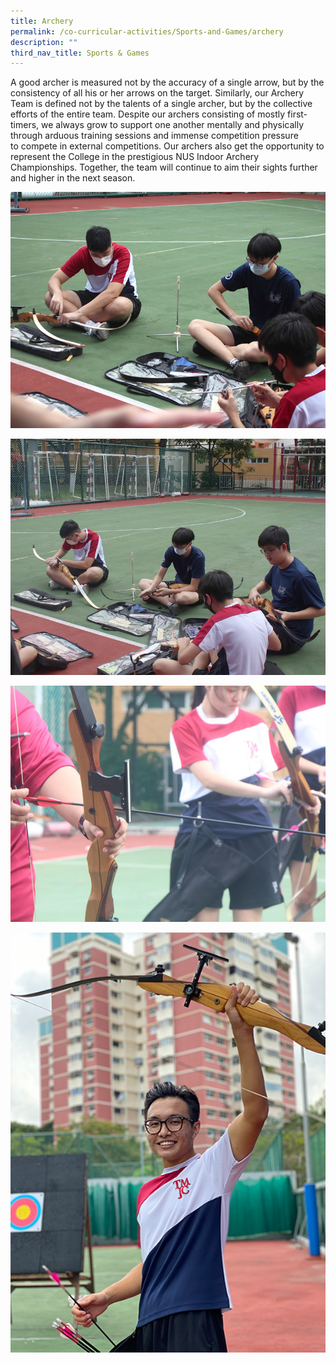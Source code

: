 ```yaml
---
title: Archery
permalink: /co-curricular-activities/Sports-and-Games/archery
description: ""
third_nav_title: Sports & Games
---
```

A good archer is measured not by the accuracy of a single arrow, but by the consistency of all his or her arrows on the target. Similarly, our Archery Team is defined not by the talents of a single archer, but by the collective efforts of the entire team. Despite our archers consisting of mostly first-timers, we always grow to support one another mentally and physically through arduous training sessions and immense competition pressure to compete in external competitions. Our archers also get the opportunity to represent the College in the prestigious NUS Indoor Archery Championships. Together, the team will continue to aim their sights further and higher in the next season.

![](/images/TMJC-StudentDevelopment_CCA_Archery_01.jpeg)

![](/images/TMJC-StudentDevelopment_CCA_Archery_02.jpeg)

![](/images/TMJC-StudentDevelopment_CCA_Archery_03.jpeg)

![](/images/TMJC-StudentDevelopment_CCA_Archery_04.jpeg)